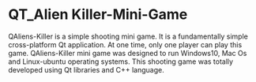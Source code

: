 # QT_Alien Killer-Mini-Game
QAliens-Killer is a simple shooting mini game. It is a fundamentally simple cross-platform Qt application.
At one time, only one player can play this game. QAliens-Killer mini game was designed to run Windows10, 
Mac Os and Linux-ubuntu operating systems. This shooting game was totally developed using Qt libraries
and C++ language.
